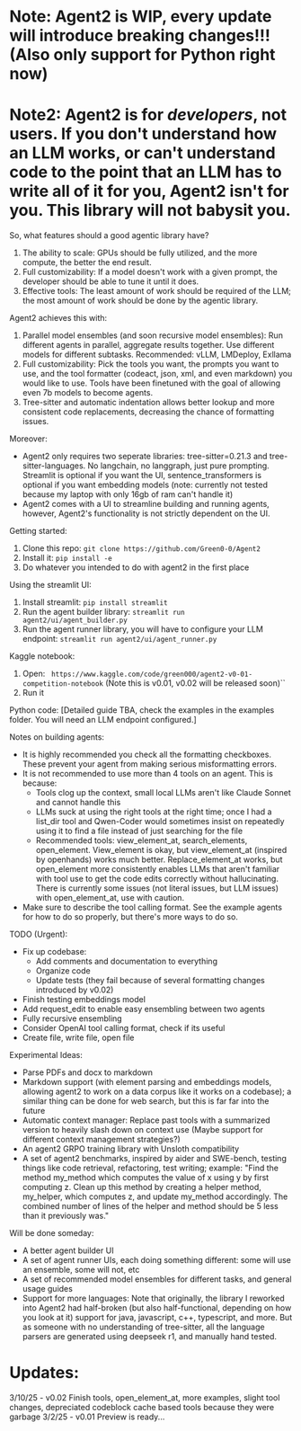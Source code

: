 # Note: Agent2 is WIP, every update will introduce breaking changes!!! (Also only support for Python right now)

# Note2: Agent2 is for *developers*, not users. If you don't understand how an LLM works, or can't understand code to the point that an LLM has to write all of it for you, Agent2 isn't for you. This library will not babysit you.

So, what features should a good agentic library have?
1. The ability to scale: GPUs should be fully utilized, and the more compute, the better the end result.
2. Full customizability: If a model doesn't work with a given prompt, the developer should be able to tune it until it does.
3. Effective tools: The least amount of work should be required of the LLM; the most amount of work should be done by the agentic library.

Agent2 achieves this with:
1. Parallel model ensembles (and soon recursive model ensembles): Run different agents in parallel, aggregate results together. Use different models for different subtasks. Recommended: vLLM, LMDeploy, Exllama
2. Full customizability: Pick the tools you want, the prompts you want to use, and the tool formatter (codeact, json, xml, and even markdown) you would like to use. Tools have been finetuned with the goal of allowing even 7b models to become agents.
3. Tree-sitter and automatic indentation allows better lookup and more consistent code replacements, decreasing the chance of formatting issues.

Moreover:
- Agent2 only requires two seperate libraries: tree-sitter=0.21.3 and tree-sitter-languages. No langchain, no langgraph, just pure prompting. Streamlit is optional if you want the UI, sentence_transformers is optional if you want embedding models (note: currently not tested because my laptop with only 16gb of ram can't handle it)
- Agent2 comes with a UI to streamline building and running agents, however, Agent2's functionality is not strictly dependent on the UI.

Getting started:
1. Clone this repo:
``git clone https://github.com/Green0-0/Agent2``
2. Install it:
``pip install -e``
3. Do whatever you intended to do with agent2 in the first place

Using the streamlit UI:
1. Install streamlit:
``pip install streamlit``
2. Run the agent builder library:
``streamlit run agent2/ui/agent_builder.py``
3. Run the agent runner library, you will have to configure your LLM endpoint:
``streamlit run agent2/ui/agent_runner.py``

Kaggle notebook:
1. Open:
`` https://www.kaggle.com/code/green000/agent2-v0-01-competition-notebook`` (Note this is v0.01, v0.02 will be released soon)``
2. Run it

Python code:
[Detailed guide TBA, check the examples in the examples folder. You will need an LLM endpoint configured.]

Notes on building agents:
- It is highly recommended you check all the formatting checkboxes. These prevent your agent from making serious misformatting errors.
- It is not recommended to use more than 4 tools on an agent. This is because:
    - Tools clog up the context, small local LLMs aren't like Claude Sonnet and cannot handle this
    - LLMs suck at using the right tools at the right time; once I had a list_dir tool and Qwen-Coder would sometimes insist on repeatedly using it to find a file instead of just searching for the file
    - Recommended tools: view_element_at, search_elements, open_element. View_element is okay, but view_element_at (inspired by openhands) works much better. Replace_element_at works, but open_element more consistently enables LLMs that aren't familiar with tool use to get the code edits correctly without hallucinating. There is currently some issues (not literal issues, but LLM issues) with open_element_at, use with caution.
- Make sure to describe the tool calling format. See the example agents for how to do so properly, but there's more ways to do so.

TODO (Urgent):
- Fix up codebase:
    - Add comments and documentation to everything
    - Organize code
    - Update tests (they fail because of several formatting changes introduced by v0.02)
- Finish testing embeddings model
- Add request_edit to enable easy ensembling between two agents
- Fully recursive ensembling
- Consider OpenAI tool calling format, check if its useful
- Create file, write file, open file

Experimental Ideas:
- Parse PDFs and docx to markdown 
- Markdown support (with element parsing and embeddings models, allowing agent2 to work on a data corpus like it works on a codebase); a similar thing can be done for web search, but this is far far into the future
- Automatic context manager: Replace past tools with a summarized version to heavily slash down on context use (Maybe support for different context management strategies?)
- An agent2 GRPO training library with Unsloth compatibility
- A set of agent2 benchmarks, inspired by aider and SWE-bench, testing things like code retrieval, refactoring, test writing; example: "Find the method my_method which computes the value of x using y by first computing z. Clean up this method by creating a helper method, my_helper, which computes z, and update my_method accordingly. The combined number of lines of the helper and method should be 5 less than it previously was."

Will be done someday:
- A better agent builder UI
- A set of agent runner UIs, each doing something different: some will use an ensemble, some will not, etc
- A set of recommended model ensembles for different tasks, and general usage guides
- Support for more languages: Note that originally, the library I reworked into Agent2 had half-broken (but also half-functional, depending on how you look at it) support for java, javascript, c++, typescript, and more. But as someone with no understanding of tree-sitter, all the language parsers are generated using deepseek r1, and manually hand tested.

# Updates:
3/10/25 - v0.02 Finish tools, open_element_at, more examples, slight tool changes, depreciated codeblock cache based tools because they were garbage
3/2/25 - v0.01 Preview is ready... 